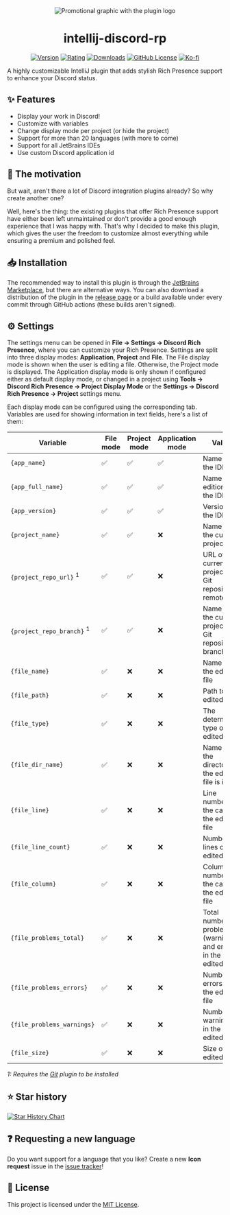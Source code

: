 <div align="center">

<picture>
  <source media="(prefers-color-scheme: dark)" srcset="https://raw.githubusercontent.com/pandier/intellij-discord-rp/main/showcase/promotional_graphic_dark.png">
  <source media="(prefers-color-scheme: light)" srcset="https://raw.githubusercontent.com/pandier/intellij-discord-rp/main/showcase/promotional_graphic_light.png">
  <img alt="Promotional graphic with the plugin logo" src="https://raw.githubusercontent.com/pandier/intellij-discord-rp/main/showcase/promotional_graphic_light.png">
</picture>

# intellij-discord-rp

[![Version](https://img.shields.io/jetbrains/plugin/v/24027?style=flat-square)](https://plugins.jetbrains.com/plugin/24027-discord-rich-presence)
[![Rating](https://img.shields.io/jetbrains/plugin/r/rating/24027?style=flat-square)](https://plugins.jetbrains.com/plugin/24027-discord-rich-presence/reviews)
[![Downloads](https://img.shields.io/jetbrains/plugin/d/24027?style=flat-square)](https://plugins.jetbrains.com/plugin/24027-discord-rich-presence)
[![GitHub License](https://img.shields.io/github/license/pandier/intellij-discord-rp?style=flat-square)](https://github.com/re-ovo/discord-ij/blob/master/LICENSE)
[![Ko-fi](https://img.shields.io/badge/Ko--fi-%23d9534f?style=flat-square&logo=ko-fi&logoColor=white)](https://ko-fi.com/pandier)

</div>

A highly customizable IntelliJ plugin that adds stylish Rich Presence support to enhance your Discord status.

## ✨ Features

- Display your work in Discord!
- Customize with variables
- Change display mode per project (or hide the project)
- Support for more than 20 languages (with more to come)
- Support for all JetBrains IDEs
- Use custom Discord application id

## 💭 The motivation

But wait, aren't there a lot of Discord integration plugins already? So why create another one?

Well, here's the thing: the existing plugins that offer Rich Presence support have either been left unmaintained
or don't provide a good enough experience that I was happy with. That's why I decided to make this plugin,
which gives the user the freedom to customize almost everything while ensuring a premium and polished feel.

## 📥 Installation

The recommended way to install this plugin is through the [JetBrains Marketplace](https://plugins.jetbrains.com/plugin/24027-discord-rich-presence),
but there are alternative ways. You can also download a distribution of the plugin in the
[release page](https://github.com/pandier/intellij-discord-rp/releases) or a build
available under every commit through GitHub actions (these builds aren't signed).

## ⚙️ Settings

The settings menu can be opened in **File -> Settings -> Discord Rich Presence**, where you can customize your Rich Presence.
Settings are split into three display modes: **Application**, **Project** and **File**. The File display mode is shown
when the user is editing a file. Otherwise, the Project mode is displayed. The Application display mode is only shown
if configured either as default display mode, or changed in a project using **Tools -> Discord Rich Presence -> Project Display Mode**
or the **Settings -> Discord Rich Presence -> Project** settings menu.

Each display mode can be configured using the corresponding tab. Variables are used for showing information in text fields, here's a list of them:

| Variable                             | File mode | Project mode | Application mode | Value                                                             |
|--------------------------------------|-----------|--------------|------------------|-------------------------------------------------------------------|
| `{app_name}`                         | ✅         | ✅            | ✅                | Name of the IDE                                                   |
| `{app_full_name}`                    | ✅         | ✅            | ✅                | Name and edition of the IDE                                       |
| `{app_version}`                      | ✅         | ✅            | ✅                | Version of the IDE                                                |
| `{project_name}`                     | ✅         | ✅            | ❌                | Name of the current project                                       |
| `{project_repo_url}` <sup>1</sup>    | ✅         | ✅            | ❌                | URL of the current project's Git repository remote                |
| `{project_repo_branch}` <sup>1</sup> | ✅         | ✅            | ❌                | Name of the current project's Git repository branch               |
| `{file_name}`                        | ✅         | ❌            | ❌                | Name of the edited file                                           |
| `{file_path}`                        | ✅         | ❌            | ❌                | Path to the edited file                                           |
| `{file_type}`                        | ✅         | ❌            | ❌                | The determined type of the edited file                            |
| `{file_dir_name}`                    | ✅         | ❌            | ❌                | Name of the directory the edited file is in                       |
| `{file_line}`                        | ✅         | ❌            | ❌                | Line number of the caret in the edited file                       |
| `{file_line_count}`                  | ✅         | ❌            | ❌                | Number of lines of the edited file                                |
| `{file_column}`                      | ✅         | ❌            | ❌                | Column number of the caret in the edited file                     |
| `{file_problems_total}`              | ✅         | ❌            | ❌                | Total number of problems (warnings and errors) in the edited file |
| `{file_problems_errors}`             | ✅         | ❌            | ❌                | Number of errors in the edited file                               |
| `{file_problems_warnings}`           | ✅         | ❌            | ❌                | Number of warnings in the edited file                             |
| `{file_size}`                        | ✅         | ❌            | ❌                | Size of the edited file                                           |

*1: Requires the [Git](https://plugins.jetbrains.com/plugin/13173-git) plugin to be installed*

## ⭐ Star history

<a href="https://star-history.com/#pandier/intellij-discord-rp&Date">
 <picture>
   <source media="(prefers-color-scheme: dark)" srcset="https://api.star-history.com/svg?repos=pandier/intellij-discord-rp&type=Date&theme=dark" />
   <source media="(prefers-color-scheme: light)" srcset="https://api.star-history.com/svg?repos=pandier/intellij-discord-rp&type=Date" />
   <img alt="Star History Chart" src="https://api.star-history.com/svg?repos=pandier/intellij-discord-rp&type=Date" />
 </picture>
</a>

## ❓ Requesting a new language

Do you want support for a language that you like?
Create a new **Icon request** issue in the [issue tracker](https://github.com/pandier/intellij-discord-rp/issues/new/choose)!

## 📜 License

This project is licensed under the [MIT License](https://github.com/pandier/intellij-discord-rp/blob/main/LICENSE).

